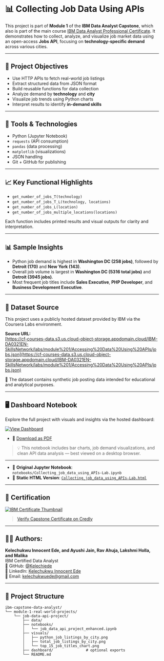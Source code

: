 # 📊 Collecting Job Data Using APIs

This project is part of **Module 1** of the **IBM Data Analyst Capstone**, which also is part of the main course [IBM Data Analyst Professional Certificate](https://www.coursera.org/professional-certificates/ibm-data-analyst). 
It demonstrates how to collect, analyze, and visualize job market data using an open-access **Jobs API**, focusing on **technology-specific demand** across various cities.

---

## 🎯 Project Objectives

- Use HTTP APIs to fetch real-world job listings
- Extract structured data from JSON format
- Build reusable functions for data collection
- Analyze demand by **technology** and **city**
- Visualize job trends using Python charts
- Interpret results to identify **in-demand skills**

---

## 🧪 Tools & Technologies

- Python (Jupyter Notebook)
- `requests` (API consumption)
- `pandas` (data processing)
- `matplotlib` (visualizations)
- JSON handling
- Git + GitHub for publishing

---
## 📈 Key Functional Highlights

- `get_number_of_jobs_T(technology)`
- `get_number_of_jobs_T_L(technology, locations)`
- `get_number_of_jobs_L(location)`
- `get_number_of_jobs_multiple_locations(locations)`

Each function includes printed results and visual outputs for clarity and interpretation.

---

## 📊 Sample Insights

- Python job demand is highest in **Washington DC (258 jobs)**, followed by **Detroit (170)** and **New York (143)**.
- Overall job volume is largest in **Washington DC (5316 total jobs)** and **Detroit (3945 jobs)**.
- Most frequent job titles include **Sales Executive**, **PHP Developer**, and **Business Development Executive**.

---

## 🧩 Dataset Source

This project uses a publicly hosted dataset provided by IBM via the Coursera Labs environment.

**Source URL:**  
[https://cf-courses-data.s3.us.cloud-object-storage.appdomain.cloud/IBM-DA0321EN-SkillsNetwork/labs/module%201/Accessing%20Data%20Using%20APIs/jobs.json](https://cf-courses-data.s3.us.cloud-object-storage.appdomain.cloud/IBM-DA0321EN-SkillsNetwork/labs/module%201/Accessing%20Data%20Using%20APIs/jobs.json)

📌 The dataset contains synthetic job posting data intended for educational and analytical purposes.

---

## 🖥️ Dashboard Notebook

Explore the full project with visuals and insights via the hosted dashboard:

[![View Dashboard](https://img.shields.io/badge/View-Dashboard-blue?style=for-the-badge&logo=plotly)](https://kelechiede.github.io/Project_1_Data-Collection-using-APIs/dashboard/Collecting_job_data_using_APIs-Lab.html)
- 📄 [Download as PDF](dashboard/Collecting_job_data_using_APIs-Lab.pdf)

> 💡 This notebook includes bar charts, job demand visualizations, and clean API data analysis — best viewed on a desktop browser.

---

- 📁 **Original Jupyter Notebook**: `notebooks/Collecting_job_data_using_APIs-Lab.ipynb`
- 📄 **Static HTML Version**: [`Collecting_job_data_using_APIs-Lab.html`](https://kelechiede.github.io/Project_1_Data-Collection-using-APIs/dashboard/Collecting_job_data_using_APIs-Lab.html)

---

## 📜 Certification

[![IBM Certificate Thumbnail](certification/ibm-data-visualization-thumbnail.png)](https://www.coursera.org/account/accomplishments/verify/ARTLBRAPJ68Q)

> [Verify Capstone Certificate on Credly](https://www.credly.com/badges/259d69a8-bd52-47fb-b02e-19947b158dc6/public_url)

---

## 🧑‍💼 Authors:

**Kelechukwu Innocent Ede, and Ayushi Jain, Rav Ahuja, Lakshmi Holla, and Malika**  
IBM Certified Data Analyst  
🔗 GitHub: [@Kelechiede](https://github.com/Kelechiede)  
🔗 LinkedIn: [Kelechukwu Innocent Ede](https://www.linkedin.com/in/kelechukwu-innocent-ede-b448aa134/)  
📧 Email: kelechukwuede@gmail.com

---

## 📂 Project Structure

```plaintext
ibm-capstone-data-analyst/
└── module-1-real-world-projects/
    └── job-data-api-project/
        ├── data/
        ├── notebooks/
        │   └── job_data_api_project_enhanced.ipynb
        ├── visuals/
        │   ├── python_job_listings_by_city.png
        │   ├── total_job_listings_by_city.png
        │   └── top_15_job_titles_chart.png
        ├── dashboard/               # optional exports
        └── README.md



